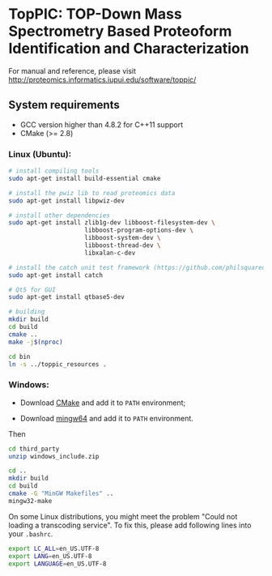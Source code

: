 # TopPIC: TOP-Down Mass Spectrometry Based Proteoform Identification and Characterization

For manual and reference, please visit http://proteomics.informatics.iupui.edu/software/toppic/

## System requirements

* GCC version higher than 4.8.2 for C++11 support
* CMake (>= 2.8)

### Linux (Ubuntu):

```sh
# install compiling tools
sudo apt-get install build-essential cmake

# install the pwiz lib to read proteomics data
sudo apt-get install libpwiz-dev

# install other dependencies
sudo apt-get install zlib1g-dev libboost-filesystem-dev \
                     libboost-program-options-dev \
                     libboost-system-dev \
                     libboost-thread-dev \
                     libxalan-c-dev

# install the catch unit test framework (https://github.com/philsquared/Catch)
sudo apt-get install catch

# Qt5 for GUI
sudo apt-get install qtbase5-dev

# building
mkdir build
cd build
cmake ..
make -j$(nproc)

cd bin
ln -s ../toppic_resources .
```

### Windows:

* Download [CMake](https://cmake.org/) and add it to `PATH` environment;

* Download [mingw64](http://sourceforge.net/projects/mingw-w64/files/Toolchains%20targetting%20Win64/Personal%20Builds/mingw-builds/4.8.2/threads-posix/seh/x86_64-4.8.2-release-posix-seh-rt_v3-rev4.7z/download) and add it to `PATH` environment.

Then

```sh
cd third_party
unzip windows_include.zip

cd ..
mkdir build
cd build
cmake -G "MinGW Makefiles" ..
mingw32-make
```

On some Linux distributions, you might meet the problem "Could not loading a transcoding service".
To fix this, please add following lines into your `.bashrc`.

```sh
export LC_ALL=en_US.UTF-8
export LANG=en_US.UTF-8
export LANGUAGE=en_US.UTF-8
 ```

